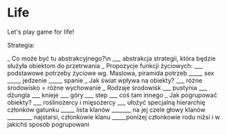 Life
====
					
Let's play game for life!

Strategia:

_ Co może być tu abstrakcyjnego?\n
___ abstrakcja strategii, która będzie służyła obiektom do przetrwania
_ Propozycje funkcji życiowych:
___ podstawowe potrzeby życiowe wg. Maslowa, piramida potrzeb
_____ sex
_____ jedzenie
_____ spanie
_ Jak świat wpływa na obiekty?
___ różne środowisko = różne wychowanie
_ Rodzaje środowisk
___ pustynia
___ dżungla
___ knieje
___ góry
___ step
___ coś tam innego
_ Jak pogrupować obiekty?
___ roślinożercy i mięsożercy
___ ułożyć specjalną hierarchię członków gatunku
_____ lista klanów 
_______ na jej czele głowy klanów
_________ najstarsi, członkowie klanu
_____poniżej członkowie rodu niżsi i w jakichś sposób pogrupowani
